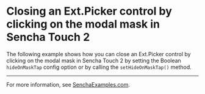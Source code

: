 # Closing an Ext.Picker control by clicking on the modal mask in Sencha Touch 2 #

The following example shows how you can close an Ext.Picker control by clicking on the modal mask in Sencha Touch 2 by setting the Boolean `hideOnMaskTap` config option or by calling the `setHideOnMaskTap()` method.

---

For more information, see [SenchaExamples.com](http://senchaexamples.com/2012/03/16/closing-an-ext-picker-control-by-clicking-on-the-modal-mask-in-sencha-touch-2/).
